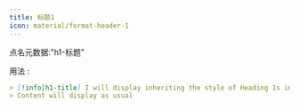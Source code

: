 ```yaml
---
title: 标题1
icon: material/format-header-1
---
```


点名元数据:"h1-标题"

用法 :

```md
> [!info|h1-title] I will display inheriting the style of Heading 1s in this theme
> Content will display as usual
```

